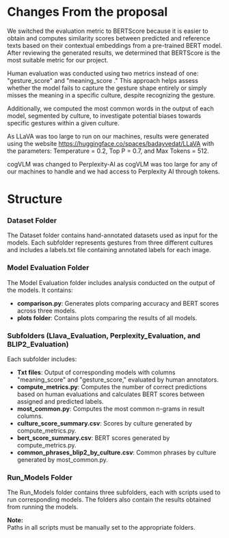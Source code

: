# Changes From the proposal
We switched the evaluation metric to BERTScore because it is easier to obtain and computes similarity scores between predicted and reference texts based on their contextual embeddings from a pre-trained BERT model. After reviewing the generated results, we determined that BERTScore is the most suitable metric for our project.

Human evaluation was conducted using two metrics instead of one: "gesture_score" and "meaning_score ." This approach helps assess whether the model fails to capture the gesture shape entirely or simply misses the meaning in a specific culture, despite recognizing the gesture.

Additionally, we computed the most common words in the output of each model, segmented by culture, to investigate potential biases towards specific gestures within a given culture.

As LLaVA was too large to run on our machines, results were generated using the website https://huggingface.co/spaces/badayvedat/LLaVA with the parameters: Temperature = 0.2, Top P = 0.7, and Max Tokens = 512.

cogVLM was changed to Perplexity-AI as cogVLM was too large for any of our machines to handle and we had access to Perplexity AI through tokens.

# Structure

### Dataset Folder

The Dataset folder contains hand-annotated datasets used as input for the models. Each subfolder represents gestures from three different cultures and includes a labels.txt file containing annotated labels for each image.

### Model Evaluation Folder

The Model Evaluation folder includes analysis conducted on the output of the models. It contains:

- **comparison.py**: Generates plots comparing accuracy and BERT scores across three models.
- **plots folder**: Contains plots comparing the results of all models.

### Subfolders (Llava_Evaluation, Perplexity_Evaluation, and BLIP2_Evaluation)

Each subfolder includes:

- **Txt files**: Output of corresponding models with columns "meaning_score" and "gesture_score," evaluated by human annotators.
- **compute_metrics.py**: Computes the number of correct predictions based on human evaluations and calculates BERT scores between assigned and predicted labels.
- **most_common.py**: Computes the most common n-grams in result columns.
- **culture_score_summary.csv**: Scores by culture generated by compute_metrics.py.
- **bert_score_summary.csv**: BERT scores generated by compute_metrics.py.
- **common_phrases_blip2_by_culture.csv**: Common phrases by culture generated by most_common.py.

### Run_Models Folder

The Run_Models folder contains three subfolders, each with scripts used to run corresponding models. 
The folders also contain the results obtained from running the models.


**Note:**  
Paths in all scripts must be manually set to the appropriate folders.

